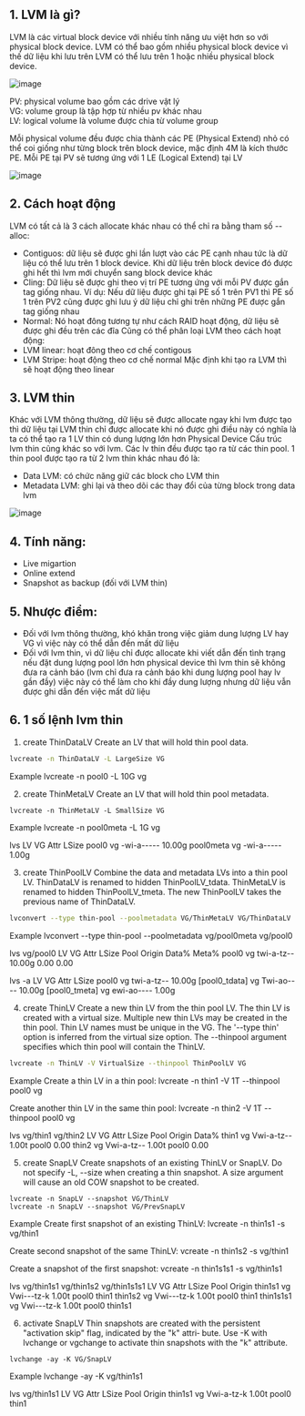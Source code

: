 ## 1. LVM là gì?
LVM là các virtual block device với nhiều tính năng ưu việt hơn so với physical block device. LVM có thể bao gồm nhiều physical block device vì thế dữ liệu khi lưu trên LVM có thể lưu trên 1 hoặc nhiều physical block device. 

![image](https://user-images.githubusercontent.com/58085885/144697026-412aab24-da3a-477e-a0af-6f8fe4545978.png)

PV: physical volume bao gồm các drive vật lý  
VG: volume group là tập hợp từ nhiều pv khác nhau  
LV: logical volume là volume được chia từ volume group

Mỗi physical volume đều được chia thành các PE (Physical Extend) nhỏ có thể coi giống như từng block trên block device, mặc định 4M là kích thước PE. Mỗi PE tại PV sẽ tương ứng với 1 LE (Logical Extend) tại LV

![image](https://user-images.githubusercontent.com/58085885/145706440-2ca8b805-f5d0-4144-a396-cd090a8f8600.png)

## 2. Cách hoạt động
LVM có tất cả là 3 cách allocate khác nhau có thể chỉ ra bằng tham số --alloc:
- Contiguos: dữ liệu sẽ được ghi lần lượt vào các PE cạnh nhau tức là dữ liệu có thể lưu trên 1 block device. Khi dữ liệu trên block device đó được ghi hết thì lvm mới chuyển sang block device khác
- Cling: Dữ liệu sẽ được ghi theo vị trí PE tương ứng với mỗi PV được gắn tag giống nhau. Ví dụ: Nếu dữ liệu được ghi tại PE số 1 trên PV1 thì PE số 1 trên PV2 cũng được ghi lưu ý dữ liệu chỉ ghi trên những PE được gắn tag giống nhau
- Normal: Nó hoạt đông tương tự như cách RAID hoạt động, dữ liệu sẽ được ghi đều trên các đĩa
Cũng có thể phân loại LVM theo cách hoạt động:
- LVM linear: hoạt đông theo cơ chế contigous
- LVM Stripe: hoạt động theo cơ chế normal
Mặc định khi tạo ra LVM thì sẽ hoạt động theo linear

## 3. LVM thin
Khác với LVM thông thường, dữ liệu sẽ được allocate ngay khi lvm được tạo thì dữ liệu tại LVM thin chỉ được allocate khi nó được ghi điều này có nghĩa là ta có thể tạo ra 1 LV thin có dung lượng lớn hơn Physical Device
Cấu trúc lvm thin cũng khác so với lvm. Các lv thin đều được tạo ra từ các thin pool. 1 thin pool được tạo ra từ 2 lvm thin khác nhau đó là:
- Data LVM: có chức năng giữ các block cho LVM thin
- Metadata LVM: ghi lại và theo dõi các thay đổi của từng block trong data lvm

![image](https://user-images.githubusercontent.com/58085885/145708171-ce8cf801-3616-4df1-97ce-6d208cc7ad10.png)

## 4. Tính năng:
- Live migartion
- Online extend
- Snapshot as backup (đối với LVM thin)

## 5. Nhược điểm:
- Đối với lvm thông thường, khó khăn trong việc giảm dung lượng LV hay VG vì việc này có thể dẫn đến mất dữ liệu
- Đối với lvm thin, vì dữ liệu chỉ được allocate khi viết dẫn đến tình trạng nếu đặt dung lượng pool lớn hơn physical device thì lvm thin sẽ không đưa ra cảnh báo (lvm chỉ đưa ra cảnh báo khi dung lượng pool hay lv gần đầy) việc này có thể làm cho khi đầy dung lượng nhưng dữ liệu vẫn được ghi dẫn đến việc mất dữ liệu

## 6. 1 số lệnh lvm thin
1. create ThinDataLV
Create an LV that will hold thin pool data.
```bash
lvcreate -n ThinDataLV -L LargeSize VG
```
Example
lvcreate -n pool0 -L 10G vg

2. create ThinMetaLV
Create an LV that will hold thin pool metadata.
```
lvcreate -n ThinMetaLV -L SmallSize VG
```
Example
lvcreate -n pool0meta -L 1G vg

lvs
LV        VG Attr       LSize
pool0     vg -wi-a----- 10.00g
pool0meta vg -wi-a----- 1.00g

3. create ThinPoolLV
Combine the data and metadata LVs into a thin pool LV.
ThinDataLV is renamed to hidden ThinPoolLV_tdata.
ThinMetaLV is renamed to hidden ThinPoolLV_tmeta.
The new ThinPoolLV takes the previous name of ThinDataLV.
```bash
lvconvert --type thin-pool --poolmetadata VG/ThinMetaLV VG/ThinDataLV
```
Example
lvconvert --type thin-pool --poolmetadata vg/pool0meta vg/pool0

lvs vg/pool0
LV    VG Attr       LSize  Pool Origin Data% Meta%
pool0 vg twi-a-tz-- 10.00g      0.00   0.00

lvs -a
LV            VG Attr       LSize
pool0         vg twi-a-tz-- 10.00g
[pool0_tdata] vg Twi-ao---- 10.00g
[pool0_tmeta] vg ewi-ao---- 1.00g

4. create ThinLV
Create a new thin LV from the thin pool LV.
The thin LV is created with a virtual size.
Multiple new thin LVs may be created in the thin pool.
Thin LV names must be unique in the VG.
The '--type thin' option is inferred from the virtual size option.
The --thinpool argument specifies which thin pool will
contain the ThinLV.
```bash
lvcreate -n ThinLV -V VirtualSize --thinpool ThinPoolLV VG
```
Example
Create a thin LV in a thin pool:
lvcreate -n thin1 -V 1T --thinpool pool0 vg

Create another thin LV in the same thin pool:
lvcreate -n thin2 -V 1T --thinpool pool0 vg

lvs vg/thin1 vg/thin2
LV    VG Attr       LSize Pool  Origin Data%
thin1 vg Vwi-a-tz-- 1.00t pool0        0.00
thin2 vg Vwi-a-tz-- 1.00t pool0        0.00

5. create SnapLV
Create snapshots of an existing ThinLV or SnapLV.
Do not specify -L, --size when creating a thin snapshot.
A size argument will cause an old COW snapshot to be created.
```
lvcreate -n SnapLV --snapshot VG/ThinLV
lvcreate -n SnapLV --snapshot VG/PrevSnapLV
```
Example
Create first snapshot of an existing ThinLV:
lvcreate -n thin1s1 -s vg/thin1

Create second snapshot of the same ThinLV:
vcreate -n thin1s2 -s vg/thin1

Create a snapshot of the first snapshot:
vcreate -n thin1s1s1 -s vg/thin1s1

lvs vg/thin1s1 vg/thin1s2 vg/thin1s1s1
LV        VG Attr       LSize Pool  Origin
thin1s1   vg Vwi---tz-k 1.00t pool0 thin1
thin1s2   vg Vwi---tz-k 1.00t pool0 thin1
thin1s1s1 vg Vwi---tz-k 1.00t pool0 thin1s1

6. activate SnapLV
Thin  snapshots are created with the persistent "activation skip" flag, indicated by the "k" attri‐
bute.  Use -K with lvchange or vgchange to activate thin snapshots with the "k" attribute.
```
lvchange -ay -K VG/SnapLV
```
Example
lvchange -ay -K vg/thin1s1

lvs vg/thin1s1
LV      VG Attr       LSize Pool  Origin
thin1s1 vg Vwi-a-tz-k 1.00t pool0 thin1
